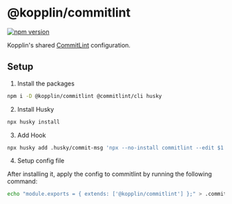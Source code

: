 # @kopplin/commitlint

[![npm version](https://badge.fury.io/js/%40kopplin%2Fcommitlint.svg)](https://badge.fury.io/js/%40kopplin%2Fcommitlint)

Kopplin's shared [CommitLint](https://commitlint.js.org/) configuration.

## Setup

1. Install the packages

```sh
npm i -D @kopplin/commitlint @commitlint/cli husky
```

2. Install Husky

```sh
npx husky install
```

3. Add Hook

```sh
npx husky add .husky/commit-msg 'npx --no-install commitlint --edit $1'
```

4. Setup config file

After installing it, apply the config to commitlint by running the following command:

```bash
echo "module.exports = { extends: ['@kopplin/commitlint'] };" > .commitlintrc.js
```
